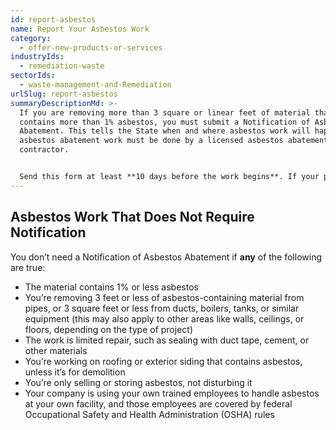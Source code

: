 ```yaml
---
id: report-asbestos
name: Report Your Asbestos Work
category:
  - offer-new-products-or-services
industryIds:
  - remediation-waste
sectorIds:
  - waste-management-and-Remediation
urlSlug: report-asbestos
summaryDescriptionMd: >-
  If you are removing more than 3 square or linear feet of material that
  contains more than 1% asbestos, you must submit a Notification of Asbestos
  Abatement. This tells the State when and where asbestos work will happen. All
  asbestos abatement work must be done by a licensed asbestos abatement
  contractor. 


  Send this form at least **10 days before the work begins**. If your plans or the scope changes, such as placing the project on hold or taking it off hold, you may have to submit an updated form or payment.
---
```

## Asbestos Work That Does Not Require Notification

You don’t need a Notification of Asbestos Abatement if **any** of the following are true:

* The material contains 1% or less asbestos
* You’re removing 3 feet or less of asbestos-containing material from pipes, or 3 square feet or less from ducts, boilers, tanks, or similar equipment (this may also apply to other areas like walls, ceilings, or floors, depending on the type of project)
* The work is limited repair, such as sealing with duct tape, cement, or other materials
* You’re working on roofing or exterior siding that contains asbestos, unless it’s for demolition
* You’re only selling or storing asbestos, not disturbing it
* Your company is using your own trained employees to handle asbestos at your own facility, and those employees are covered by federal Occupational Safety and Health Administration (OSHA) rules